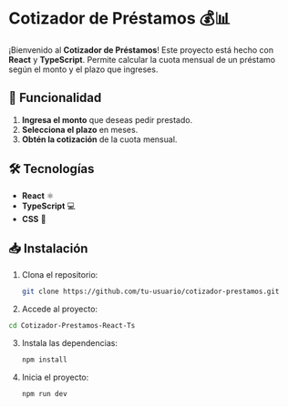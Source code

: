 # Cotizador de Préstamos 💰📊

¡Bienvenido al **Cotizador de Préstamos**! Este proyecto está hecho con **React** y **TypeScript**. Permite calcular la cuota mensual de un préstamo según el monto y el plazo que ingreses.

## 🚀 Funcionalidad

1. **Ingresa el monto** que deseas pedir prestado.
2. **Selecciona el plazo** en meses.
3. **Obtén la cotización** de la cuota mensual.

## 🛠️ Tecnologías

- **React** ⚛️
- **TypeScript** 💻
- **CSS** 🎨

## 📥 Instalación

1. Clona el repositorio:

   ```bash
   git clone https://github.com/tu-usuario/cotizador-prestamos.git
   ```
2. Accede al proyecto:
 ```bash
 cd Cotizador-Prestamos-React-Ts
 ```

3. Instala las dependencias:

   ```bash
   npm install
   ```

4. Inicia el proyecto:

   ```bash
   npm run dev
   ```

